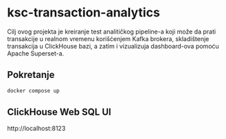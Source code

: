 # ksc-transaction-analytics
Cilj ovog projekta je kreiranje test analitičkog pipeline-a koji može da prati transakcije u realnom vremenu korišćenjem Kafka brokera, skladištenje transakcija u ClickHouse bazi, a zatim i vizualizuja dashboard-ova pomoću Apache Superset-a. 

## Pokretanje

```bash
docker compose up
``` 

## ClickHouse Web SQL UI

http://localhost:8123
